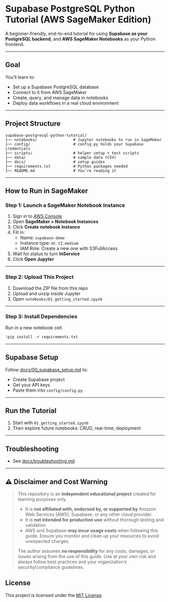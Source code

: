 # Supabase PostgreSQL Python Tutorial (AWS SageMaker Edition)

A beginner-friendly, end-to-end tutorial for using **Supabase as your PostgreSQL backend**, and **AWS SageMaker Notebooks** as your Python frontend.

---

##  Goal

You’ll learn to:
- Set up a Supabase PostgreSQL database
- Connect to it from AWS SageMaker
- Create, query, and manage data in notebooks
- Deploy data workflows in a real cloud environment

---

##  Project Structure

```
supabase-postgresql-python-tutorial/
├── notebooks/                # Jupyter notebooks to run in SageMaker
├── config/                   # config.py holds your Supabase credentials
├── scripts/                  # helper setup + test scripts
├── data/                     # sample data (CSV)
├── docs/                     # setup guides
├── requirements.txt          # Python packages needed
├── README.md                 # You’re reading it
```

---

##  How to Run in SageMaker

###  Step 1: Launch a SageMaker Notebook Instance

1. Sign in to [AWS Console](https://console.aws.amazon.com/)
2. Open **SageMaker > Notebook Instances**
3. Click **Create notebook instance**
4. Fill in:
   - Name: `supabase-demo`
   - Instance type: `ml.t2.medium`
   - IAM Role: Create a new one with S3FullAccess
5. Wait for status to turn **InService**
6. Click **Open Jupyter**

---

###  Step 2: Upload This Project

1. Download the ZIP file from this repo
2. Upload and unzip inside Jupyter
3. Open `notebooks/01_getting_started.ipynb`

---

###  Step 3: Install Dependencies

Run in a new notebook cell:

```python
!pip install -r requirements.txt
```

---

##  Supabase Setup

Follow [docs/00_supabase_setup.md](docs/00_supabase_setup.md) to:
- Create Supabase project
- Get your API keys
- Paste them into `config/config.py`

---

##  Run the Tutorial

1. Start with `01_getting_started.ipynb`
2. Then explore future notebooks: CRUD, real-time, deployment

---

##  Troubleshooting

- See [docs/troubleshooting.md](docs/troubleshooting.md)

---

## ⚠️ Disclaimer and Cost Warning

> This repository is an **independent educational project** created for learning purposes only.
> 
> - It is **not affiliated with, endorsed by, or supported by** Amazon Web Services (AWS), Supabase, or any other cloud provider.
> - It is **not intended for production use** without thorough testing and validation.
> - AWS and Supabase **may incur usage costs** when following this guide. Ensure you monitor and clean up your resources to avoid unexpected charges.
> 
> The author assumes **no responsibility** for any costs, damages, or issues arising from the use of this guide.
> Use at your own risk and always follow best practices and your organization’s security/compliance guidelines.

##  License

This project is licensed under the [MIT License](LICENSE).
